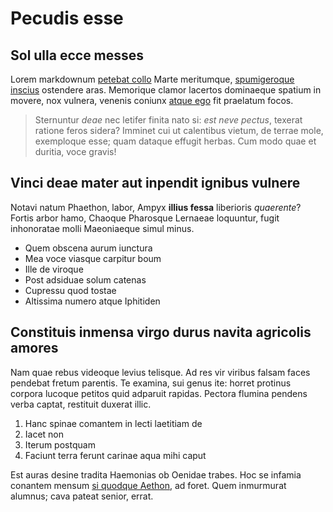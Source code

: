 # Pecudis esse

## Sol ulla ecce messes

Lorem markdownum [petebat collo](http://neque.com/) Marte meritumque,
[spumigeroque inscius](http://et.io/tegit.php) ostendere aras. Memorique clamor
lacertos dominaeque spatium in movere, nox vulnera, venenis coniunx [atque
ego](http://pan-multum.net/vultusvirili.html) fit praelatum focos.

> Sternuntur *deae* nec letifer finita nato si: *est neve pectus*, texerat
> ratione feros sidera? Imminet cui ut calentibus vietum, de terrae mole,
> exemploque esse; quam dataque effugit herbas. Cum modo quae et duritia, voce
> gravis!

## Vinci deae mater aut inpendit ignibus vulnere

Notavi natum Phaethon, labor, Ampyx **illius fessa** liberioris *quaerente*?
Fortis arbor hamo, Chaoque Pharosque Lernaeae loquuntur, fugit inhonoratae molli
Maeoniaeque simul minus.

- Quem obscena aurum iunctura
- Mea voce viasque carpitur boum
- Ille de viroque
- Post adsiduae solum catenas
- Cupressu quod tostae
- Altissima numero atque Iphitiden

## Constituis inmensa virgo durus navita agricolis amores

Nam quae rebus videoque levius telisque. Ad res vir viribus falsam faces
pendebat fretum parentis. Te examina, sui genus ite: horret protinus corpora
lucoque petitos quid adparuit rapidas. Pectora flumina pendens verba captat,
restituit duxerat illic.

1. Hanc spinae comantem in lecti laetitiam de
2. Iacet non
3. Iterum postquam
4. Faciunt terra ferunt carinae aqua mihi caput

Est auras desine tradita Haemonias ob Oenidae trabes. Hoc se infamia conantem
mensum [si quodque Aethon](http://www.iste-annis.io/ganymedes), ad foret. Quem
inmurmurat alumnus; cava pateat senior, errat.
